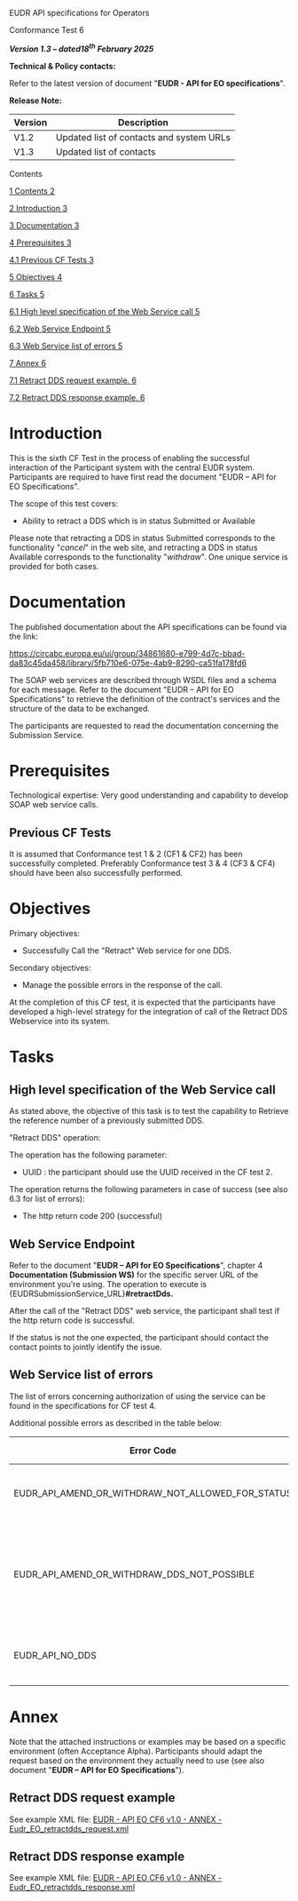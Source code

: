 EUDR API specifications for Operators

Conformance Test 6

**_Version 1.3 – dated18<sup>th</sup> February 2025_**

**Technical & Policy contacts:**

Refer to the latest version of document "**EUDR - API for EO specifications**".

**Release Note:**

| Version | Description |
| --- | --- |
| V1.2 | Updated list of contacts and system URLs |
| V1.3 | Updated list of contacts |

Contents

[1 Contents 2](#_Toc183178366)

[2 Introduction 3](#_Toc183178367)

[3 Documentation 3](#_Toc183178368)

[4 Prerequisites 3](#_Toc183178369)

[4.1 Previous CF Tests 3](#_Toc183178370)

[5 Objectives 4](#_Toc183178371)

[6 Tasks 5](#_Toc183178372)

[6.1 High level specification of the Web Service call 5](#_Toc183178373)

[6.2 Web Service Endpoint 5](#_Toc183178374)

[6.3 Web Service list of errors 5](#_Toc183178375)

[7 Annex 6](#_Toc183178376)

[7.1 Retract DDS request example. 6](#_Toc183178377)

[7.2 Retract DDS response example. 6](#_Toc183178378)

# Introduction

This is the sixth CF Test in the process of enabling the successful interaction of the Participant system with the central EUDR system. Participants are required to have first read the document "EUDR – API for EO Specifications".

The scope of this test covers:

- Ability to retract a DDS which is in status Submitted or Available

Please note that retracting a DDS in status Submitted corresponds to the functionality "_cancel_" in the web site, and retracting a DDS in status Available corresponds to the functionality "_withdraw_". One unique service is provided for both cases.

# Documentation

The published documentation about the API specifications can be found via the link:

<https://circabc.europa.eu/ui/group/34861680-e799-4d7c-bbad-da83c45da458/library/5fb710e6-075e-4ab9-8290-ca51fa178fd6>

The SOAP web services are described through WSDL files and a schema for each message. Refer to the document "EUDR – API for EO Specifications" to retrieve the definition of the contract's services and the structure of the data to be exchanged.

The participants are requested to read the documentation concerning the Submission Service.

# Prerequisites

Technological expertise: Very good understanding and capability to develop SOAP web service calls.  

## Previous CF Tests

It is assumed that Conformance test 1 & 2 (CF1 & CF2) has been successfully completed. Preferably Conformance test 3 & 4 (CF3 & CF4) should have been also successfully performed.

# Objectives

Primary objectives:

- Successfully Call the "Retract" Web service for one DDS.

Secondary objectives:

- Manage the possible errors in the response of the call.

At the completion of this CF test, it is expected that the participants have developed a high-level strategy for the integration of call of the Retract DDS Webservice into its system.

# Tasks

## High level specification of the Web Service call

As stated above, the objective of this task is to test the capability to Retrieve the reference number of a previously submitted DDS.

"Retract DDS" operation:

The operation has the following parameter:

- UUID : the participant should use the UUID received in the CF test 2.

The operation returns the following parameters in case of success (see also 6.3 for list of errors):

- The http return code 200 (successful)

## Web Service Endpoint

Refer to the document "**EUDR – API for EO Specifications**", chapter 4 **Documentation (Submission WS)** for the specific server URL of the environment you're using. The operation to execute is {EUDRSubmissionService_URL}**#retractDds.**

After the call of the "Retract DDS" web service, the participant shall test if the http return code is successful.

If the status is not the one expected, the participant should contact the contact points to jointly identify the issue.

## Web Service list of errors

The list of errors concerning authorization of using the service can be found in the specifications for CF test 4.

Additional possible errors as described in the table below:

| **Error Code** | **Error Description** |
| --- | --- |
| EUDR_API_AMEND_OR_WITHDRAW_NOT_ALLOWED_FOR_STATUS | The user can only retract a DDS in status SUBMITTED or AVAILABLE. |
| EUDR_API_AMEND_OR_WITHDRAW_DDS_NOT_POSSIBLE | The user cannot retract a DDS if it is referenced in another statement or if the amend cutoff date has expired. |
| EUDR_API_NO_DDS | No DDS corresponding to the provided UUID. |

# Annex

Note that the attached instructions or examples may be based on a specific environment (often Acceptance Alpha). Participants should adapt the request based on the environment they actually need to use (see also document "**EUDR – API for EO Specifications**").

## Retract DDS request example

See example XML file: [EUDR - API EO CF6 v1.0 - ANNEX - Eudr_EO_retractdds_request.xml](EUDR%20-%20API%20EO%20CF6%20v1.0%20-%20ANNEX%20-%20Eudr_EO_retractdds_request.xml)

## Retract DDS response example

See example XML file: [EUDR - API EO CF6 v1.0 - ANNEX - Eudr_EO_retractdds_response.xml](EUDR%20-%20API%20EO%20CF6%20v1.0%20-%20ANNEX%20-%20Eudr_EO_retractdds_response.xml)
